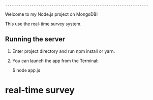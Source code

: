     ----------------------------------------------------------------- 


Welcome to my Node.js project on MongoDB!

This use the real-time survey system.

## Running the server

1) Enter project directory and run npm install or yarn.

2) You can launch the app from the Terminal:

    $ node app.js

# real-time survey
